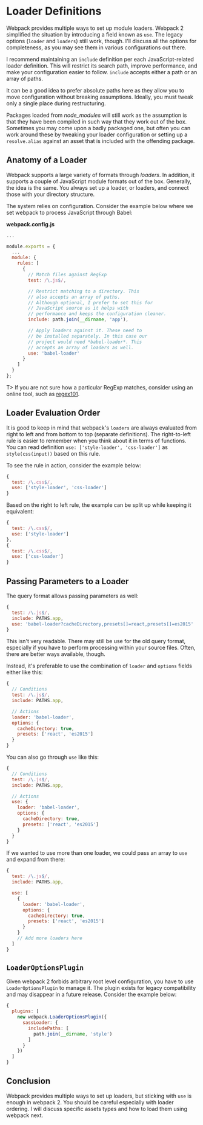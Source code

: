 # Loader Definitions

Webpack provides multiple ways to set up module loaders. Webpack 2 simplified the situation by introducing a field known as `use`. The legacy options (`loader` and `loaders`) still work, though. I'll discuss all the options for completeness, as you may see them in various configurations out there.

I recommend maintaining an `include` definition per each JavaScript-related loader definition. This will restrict its search path, improve performance, and make your configuration easier to follow. `include` accepts either a path or an array of paths.

It can be a good idea to prefer absolute paths here as they allow you to move configuration without breaking assumptions. Ideally, you must tweak only a single place during restructuring.

Packages loaded from *node_modules* will still work as the assumption is that they have been compiled in such way that they work out of the box. Sometimes you may come upon a badly packaged one, but often you can work around these by tweaking your loader configuration or setting up a `resolve.alias` against an asset that is included with the offending package.

## Anatomy of a Loader

Webpack supports a large variety of formats through *loaders*. In addition, it supports a couple of JavaScript module formats out of the box. Generally, the idea is the same. You always set up a loader, or loaders, and connect those with your directory structure.

The system relies on configuration. Consider the example below where we set webpack to process JavaScript through Babel:

**webpack.config.js**

```javascript
...

module.exports = {
  ...
  module: {
    rules: [
      {
        // Match files against RegExp
        test: /\.js$/,

        // Restrict matching to a directory. This
        // also accepts an array of paths.
        // Although optional, I prefer to set this for
        // JavaScript source as it helps with
        // performance and keeps the configuration cleaner.
        include: path.join(__dirname, 'app'),

        // Apply loaders against it. These need to
        // be installed separately. In this case our
        // project would need *babel-loader*. This
        // accepts an array of loaders as well.
        use: 'babel-loader'
      }
    ]
  }
};
```

T> If you are not sure how a particular RegExp matches, consider using an online tool, such as [regex101](https://regex101.com/).

## Loader Evaluation Order

It is good to keep in mind that webpack's `loaders` are always evaluated from right to left and from bottom to top (separate definitions). The right-to-left rule is easier to remember when you think about it in terms of functions. You can read definition `use: ['style-loader', 'css-loader']` as `style(css(input))` based on this rule.

To see the rule in action, consider the example below:

```javascript
{
  test: /\.css$/,
  use: ['style-loader', 'css-loader']
}
```

Based on the right to left rule, the example can be split up while keeping it equivalent:

```javascript
{
  test: /\.css$/,
  use: ['style-loader']
},
{
  test: /\.css$/,
  use: ['css-loader']
}
```

## Passing Parameters to a Loader

The query format allows passing parameters as well:

```javascript
{
  test: /\.js$/,
  include: PATHS.app,
  use: 'babel-loader?cacheDirectory,presets[]=react,presets[]=es2015'
}
```

This isn't very readable. There may still be use for the old query format, especially if you have to perform processing within your source files. Often, there are better ways available, though.

Instead, it's preferable to use the combination of `loader` and `options` fields either like this:

```javascript
{
  // Conditions
  test: /\.js$/,
  include: PATHS.app,

  // Actions
  loader: 'babel-loader',
  options: {
    cacheDirectory: true,
    presets: ['react', 'es2015']
  }
}
```

You can also go through `use` like this:

```javascript
{
  // Conditions
  test: /\.js$/,
  include: PATHS.app,

  // Actions
  use: {
    loader: 'babel-loader',
    options: {
      cacheDirectory: true,
      presets: ['react', 'es2015']
    }
  }
}
```

If we wanted to use more than one loader, we could pass an array to `use` and expand from there:

```javascript
{
  test: /\.js$/,
  include: PATHS.app,

  use: [
    {
      loader: 'babel-loader',
      options: {
        cacheDirectory: true,
        presets: ['react', 'es2015']
      }
    }
    // Add more loaders here
  ]
}
```

## `LoaderOptionsPlugin`

Given webpack 2 forbids arbitrary root level configuration, you have to use `LoaderOptionsPlugin` to manage it. The plugin exists for legacy compatibility and may disappear in a future release. Consider the example below:

```javascript
{
  plugins: [
    new webpack.LoaderOptionsPlugin({
      sassLoader: {
        includePaths: [
          path.join(__dirname, 'style')
        ]
      }
    })
  ]
}
```

## Conclusion

Webpack provides multiple ways to set up loaders, but sticking with `use` is enough in webpack 2. You should be careful especially with loader ordering. I will discuss specific assets types and how to load them using webpack next.
